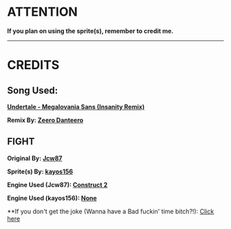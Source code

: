 # ATTENTION
**If you plan on using the sprite(s), remember to credit me.**
________________________________________________________________________________

# CREDITS
## Song Used:

**[Undertale - Megalovania Sans (Insanity Remix)](https://www.youtube.com/watch?v=icwNukEtDH8)**

**Remix By: [Zeero Danteero](https://www.youtube.com/channel/UCpktSai1K6ySPYX6e_BVpkQ)**

## FIGHT

**Original By: [Jcw87](https://github.com/jcw87)**

**Sprite(s) By: [kayos156](https://github.com/kayos156)**

**Engine Used (Jcw87): [Construct 2](https://www.scirra.com/construct2)**

**Engine Used (kayos156): [None](http://www.blankwindows.com/)**

**If you don't get the joke (Wanna have a Bad fuckin' time bitch?!): [Click here](https://www.youtube.com/watch?v=BlbaDhZwahk)

